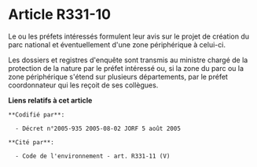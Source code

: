 # Article R331-10

Le ou les préfets intéressés formulent leur avis sur le projet de création du parc national et éventuellement d'une zone
périphérique à celui-ci.

Les dossiers et registres d'enquête sont transmis au ministre chargé de la protection de la nature par le préfet intéressé
ou, si la zone du parc ou la zone périphérique s'étend sur plusieurs départements, par le préfet coordonnateur qui les reçoit
de ses collègues.

**Liens relatifs à cet article**

	**Codifié par**:

	  - Décret n°2005-935 2005-08-02 JORF 5 août 2005

	**Cité par**:

	  - Code de l'environnement - art. R331-11 (V)
